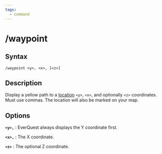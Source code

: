 ```yaml
---
tags:
  - command
---
```


# /waypoint

## Syntax

<!--cmd-syntax-start-->
```eqcommand
/waypoint <y>, <x>, [<z>]
```
<!--cmd-syntax-end-->

## Description

<!--cmd-desc-start-->
Display a yellow path to a [location](cmd-location.md) `<y>`, `<x>`, and optionally `<z>` coordinates. Must use commas. The location will also be marked on your map.
<!--cmd-desc-end-->

## Options

**`<y>,`**
:   EverQuest always displays the Y coordinate first.

**`<x>,`**
:   The X coordinate.

**`<z>`**
:   The optional Z coordinate.
